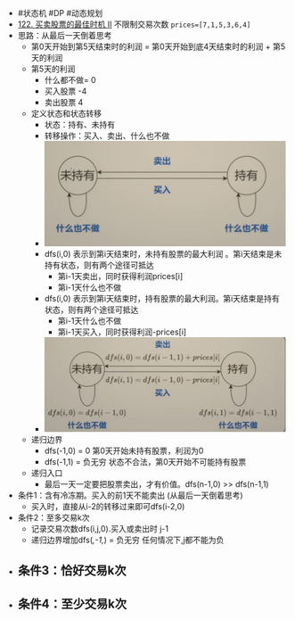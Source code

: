 - #状态机 #DP #动态规划
- [122. 买卖股票的最佳时机 II](https://leetcode.cn/problems/best-time-to-buy-and-sell-stock-ii/description/) 不限制交易次数 `prices=[7,1,5,3,6,4]`
- 思路：从最后一天倒着思考
	- 第0天开始到第5天结束时的利润 = 第0天开始到底4天结束时的利润 + 第5天的利润
	- 第5天的利润
		- 什么都不做= 0
		- 买入股票 -4
		- 卖出股票 4
	- 定义状态和状态转移
		- 状态：持有、未持有
		- 转移操作：买入、卖出、什么也不做
		- ![image.png](../assets/image_1716988236840_0.png)
		- dfs(i,0) 表示到第i天结束时，未持有股票的最大利润 。第i天结束是未持有状态，则有两个途径可抵达
			- 第i-1天卖出，同时获得利润prices[i]
			- 第i-1天什么也不做
		- dfs(i,0) 表示到第i天结束时，持有股票的最大利润。第i天结束是持有状态，则有两个途径可抵达
			- 第i-1天什么也不做
			- 第i-1天买入，同时获得利润-prices[i]
		- ![image.png](../assets/image_1716988499187_0.png)
	- 递归边界
		- dfs(-1,0) = 0 第0天开始未持有股票，利润为0
		- dfs(-1,1) = 负无穷 状态不合法，第0天开始不可能持有股票
	- 递归入口
		- 最后一天一定要把股票卖出，才有价值。dfs(n-1,0) >> dfs(n-1,1)
- 条件1：含有冷冻期。买入的前1天不能卖出  (从最后一天倒着思考)
	- 买入时，直接从i-2的转移过来即可dfs(i-2,0)
- 条件2：至多交易k次
	- 记录交易次数dfs(i,j,0).买入或卖出时 j-1
	- 递归边界增加dfs(_,-1,_) = 负无穷 任何情况下,j都不能为负
- 条件3：恰好交易k次
	-
- 条件4：至少交易k次
	-